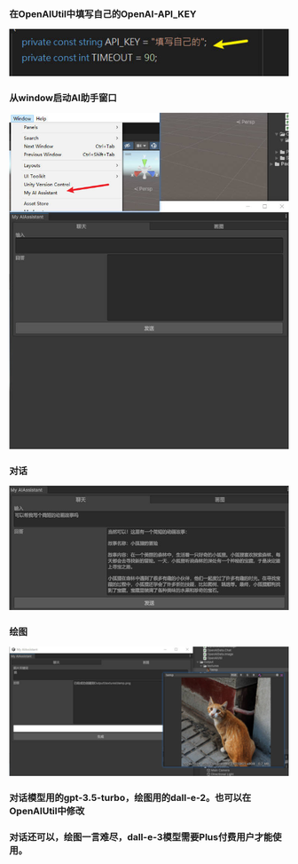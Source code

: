 
### 在OpenAIUtil中填写自己的OpenAI-API_KEY</br>
![Alt text](snapshot/1.jpg)</br>
### 从window启动AI助手窗口</br>
![Alt text](snapshot/2.jpg)</br>
### 对话</br>
![Alt text](snapshot/3.jpg)</br>
### 绘图</br>
![Alt text](snapshot/4.jpg)</br>

### 对话模型用的gpt-3.5-turbo，绘图用的dall-e-2。也可以在OpenAIUtil中修改
### 对话还可以，绘图一言难尽，dall-e-3模型需要Plus付费用户才能使用。